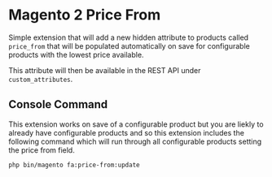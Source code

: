 # Magento 2 Price From

Simple extension that will add a new hidden attribute to products called `price_from` 
that will be populated automatically on save for configurable products with the lowest 
price available.

This attribute will then be available in the REST API under `custom_attributes`.

## Console Command

This extension works on save of a configurable product but you are liekly to already
have configurable products and so this extension includes the following command
which will run through all configurable products setting the price from field.

    php bin/magento fa:price-from:update